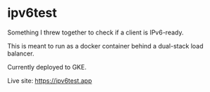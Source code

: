 # ipv6test

Something I threw together to check if a client is IPv6-ready.

This is meant to run as a docker container behind a dual-stack load balancer.

Currently deployed to GKE.

Live site: https://ipv6test.app
